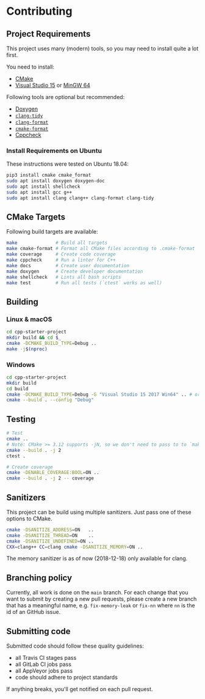 # Contributing

## Project Requirements

This project uses many (modern) tools, so you may need to install quite a lot first.

You need to install:

 - [CMake](https://cmake.org/)
 - [Visual Studio 15](https://visualstudio.microsoft.com/) or
   [MinGW 64](https://mingw-w64.org/doku.php)

Following tools are optional but recommended:
 - [Doxygen](http://www.doxygen.nl/)
 - [`clang-tidy`](https://clang.llvm.org/extra/clang-tidy/)
 - [`clang-format`](https://clang.llvm.org/docs/ClangFormat.html)
 - [`cmake-format`](https://github.com/cheshirekow/cmake_format)
 - [Cppcheck](http://cppcheck.sourceforge.net/)

### Install Requirements on Ubuntu

These instructions were tested on Ubuntu 18.04:

```sh
pip3 install cmake cmake_format
sudo apt install doxygen doxygen-doc
sudo apt install shellcheck
sudo apt install gcc g++
sudo apt install clang clang++ clang-format clang-tidy
```

## CMake Targets

Following build targets are available:

```sh
make              # Build all targets
make cmake-format # Format all CMake files according to .cmake-format
make coverage     # Create code coverage
make cppcheck     # Run a linter for C++
make docs         # Create user documentation
make doxygen      # Create developer documentation
make shellcheck   # Lints all bash scripts
make test         # Run all tests (`ctest` works as well)
```

## Building

### Linux & macOS

```sh
cd cpp-starter-project
mkdir build && cd $_
cmake -DCMAKE_BUILD_TYPE=Debug ..
make -j$(nproc)
```

### Windows

```sh
cd cpp-starter-project
mkdir build
cd build
cmake -DCMAKE_BUILD_TYPE=Debug -G "Visual Studio 15 2017 Win64" .. # or "MinGW Makefiles"
cmake --build . --config "Debug"
```

## Testing

```sh
# Test
cmake ..
# Note: CMake >= 3.12 supports -jN, so we don't need to pass to to `make`
cmake --build . -j 2
ctest .

# Create coverage
cmake -DENABLE_COVERAGE:BOOL=ON ..
cmake --build . -j 2 -- coverage
```

## Sanitizers

This project can be build using multiple sanitizers.
Just pass one of these options to CMake.

```sh
cmake -DSANITIZE_ADDRESS=ON   ..
cmake -DSANITIZE_THREAD=ON    ..
cmake -DSANITIZE_UNDEFINED=ON ..
CXX=clang++ CC=clang cmake -DSANITIZE_MEMORY=ON ..
```

The memory sanitizer is as of now (2018-12-18) only available for clang.

## Branching policy

Currently, all work is done on the `main` branch.
For each change that you want to submit by creating a new pull requests,
please create a new branch that has a meaningful name, e.g. `fix-memory-leak`
or `fix-nn` where `nn` is the id of an GitHub issue.

## Submitting code

Submitted code should follow these quality guidelines:

 - all Travis CI stages pass
 - all GitLab CI jobs pass
 - all AppVeyor jobs pass
 - code should adhere to project standards

If anything breaks, you'll get notified on each pull request.

